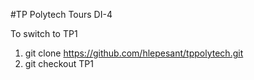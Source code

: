 #TP Polytech Tours DI-4

To switch to TP1

1. git clone https://github.com/hlepesant/tppolytech.git
2. git checkout TP1
